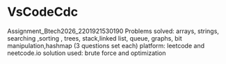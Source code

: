 # VsCodeCdc
Assignment_Btech2026_2201921530190
Problems solved: arrays, strings, searching ,sorting , trees, stack,linked list, queue, graphs, bit manipulation,hashmap (3 questions set each)
platform: leetcode and neetcode.io
solution used: brute force and optimization
